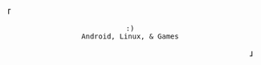 <p align="left"><b>「</b></p>
<p align="center">
   <samp>:) <br />
   Android, Linux, & Games</samp>
</p>
<p align="right"><b>」</b></p>